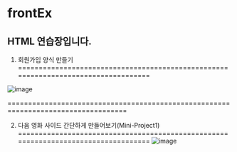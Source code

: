 # frontEx
HTML 연습장입니다.
------------


1. 회원가입 양식 만들기
===================================================================================

![image](https://github.com/devpigKing/Web-Client/assets/137087678/b902f955-becd-43c7-9d5c-bda3ee73a241)


===================================================================================

2. 다음 영화 사이드 간단하게 만들어보기(Mini-Project1)
===================================================================================
![image](https://github.com/devpigKing/Web-Client/assets/137087678/b385e94d-4792-47f4-bc99-620fe1fa1310)
